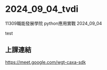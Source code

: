 # __2024_09_04_tvdi__
11309職能發展學院  python應用實戰 2024_09_04


test
## 上課連結
https://meet.google.com/wgt-caxa-sdk


